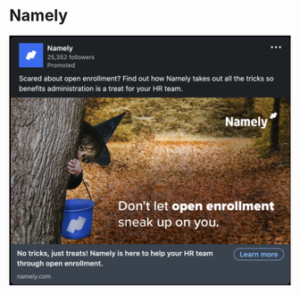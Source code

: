 # Namely

![Screen Shot 2022-10-18 at 8.31.05 PM.png](Namely%20bde9f12c50be483f9416c51316a638c6/Screen_Shot_2022-10-18_at_8.31.05_PM.png)